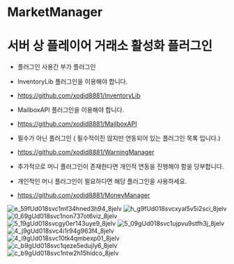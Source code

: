 # MarketManager

# 서버 상 플레이어 거래소 활성화 플러그인
- 플러그인 사용간 부가 플러그인

- InventoryLib 플러그인을 이용해야 합니다.
- https://github.com/xodid8881/InventoryLib

- MailboxAPI 플러그인을 이용해야 합니다.
- https://github.com/xodid8881/MailboxAPI

- 필수가 아닌 플러그인
( 필수적이진 않지만 연동되어 있는 플러그인 목록 입니다.)
- https://github.com/xodid8881/WarningManager


- 추가적으로 머니 플러그인이 존재한다면 개인적 연동을 진행해야 함을 당부합니다.

- 개인적인 머니 플러그인이 필요하다면 해당 플러그인을 사용하세요.
- https://github.com/xodid8881/MoneyManager



![e_59fUd018svc1mf34hned3h94_8jelv](https://user-images.githubusercontent.com/26338400/226333847-eb2f161e-b67b-44a7-a3b2-54192a4da7dd.jpg)
![h_g9fUd018svcxyal5v5i2sci_8jelv](https://user-images.githubusercontent.com/26338400/226333852-e4fdb8da-c9ca-4a7e-9399-205da5898675.jpg)
![0_69gUd018svc1non737ot6viz_8jelv](https://user-images.githubusercontent.com/26338400/226333854-0ee3f7a3-b59f-4358-93f0-64bfc91d6f45.jpg)
![5_19gUd018svcgy0er143uye9_8jelv](https://user-images.githubusercontent.com/26338400/226333857-7ebe8694-044c-4658-8f3a-557e6015b4b3.jpg)
![5_09gUd018svc1ujpvu9stfh3j_8jelv](https://user-images.githubusercontent.com/26338400/226333862-29cf275d-016a-4c42-b1f3-56c5aff69822.jpg)
![4_j9gUd018svc4i1r94g963f4_8jelv](https://user-images.githubusercontent.com/26338400/226333869-70c70e6a-78a4-41f0-b67e-d4ce10a57b5f.jpg)
![4_i9gUd018svc10tk4qmbexp01_8jelv](https://user-images.githubusercontent.com/26338400/226333871-5abe7657-5a57-4c08-9e1c-a4559eeabb5e.jpg)
![c_b9gUd018svc1qeze5edujly6_8jelv](https://user-images.githubusercontent.com/26338400/226333875-2545aa26-f195-4b2e-a79f-7dcf68212b30.jpg)
![c_b9gUd018svc1ntw2h15hidco_8jelv](https://user-images.githubusercontent.com/26338400/226333879-246367c5-bda1-496d-b8bc-1726f580b078.jpg)
